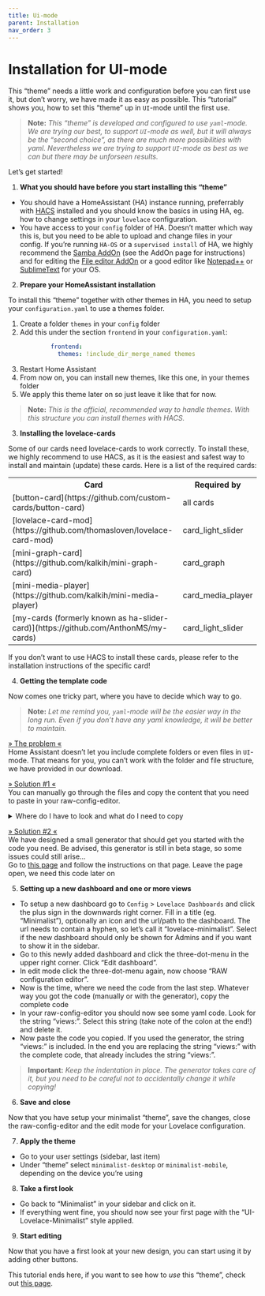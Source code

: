 ```yaml
---
title: Ui-mode
parent: Installation
nav_order: 3
---
```

# [](#installation-for-ui-mode)Installation for UI-mode

This “theme” needs a little work and configuration before you can first use it, but don’t worry, we have made it as easy as possible. This “tutorial” shows you, how to set this “theme” up in `UI`-mode until the first use.

> **Note:** _This “theme” is developed and configured to use `yaml`-mode. We are trying our best, to support `UI`-mode as well, but it will always be the “second choice”, as there are much more possibilities with yaml. Nevertheless we are trying to support `UI`-mode as best as we can but there may be unforseen results._

Let’s get started!

1.  **What you should have before you start installing this “theme”**

*   You should have a HomeAssistant (HA) instance running, preferrably with [HACS](https://hacs.xyz) installed and you should know the basics in using HA, eg. how to change settings in your `lovelace` configuration.
*   You have access to your `config` folder of HA. Doesn’t matter which way this is, but you need to be able to upload and change files in your config. If you’re running `HA-OS` or a `supervised install` of HA, we highly recommend the [Samba AddOn](https://www.home-assistant.io/common-tasks/supervised/#installing-and-using-the-samba-add-on) (see the AddOn page for instructions) and for editing the [File editor AddOn](https://github.com/home-assistant/addons/tree/master/configurator) or a good editor like [Notepad++](https://notepad-plus-plus.org/) or [SublimeText](https://www.sublimetext.com/) for your OS.

2.  **Prepare your HomeAssistant installation**  

To install this “theme” together with other themes in HA, you need to setup your `configuration.yaml` to use a themes folder.
1.  Create a folder `themes` in your `config` folder
2.  Add this under the section `frontend` in your `configuration.yaml`:

```yaml
            frontend:
              themes: !include_dir_merge_named themes
```

3.  Restart Home Assistant
4.  From now on, you can install new themes, like this one, in your themes folder
5.  We apply this theme later on so just leave it like that for now.

> **Note:** _This is the official, recommended way to handle themes. With this structure you can install themes with HACS._

3.  **Installing the lovelace-cards**  

Some of our cards need lovelace-cards to work correctly. To install these, we highly recommend to use HACS, as it is the easiest and safest way to install and maintain (update) these cards. Here is a list of the required cards:

<table>
<tbody>
<tr>
<th>Card</th>
<th>Required by</th>
</tr>
<tr>
<td>[button-card](https://github.com/custom-cards/button-card)</td>
<td>all cards</td>
</tr>
<tr>
<td>[lovelace-card-mod](https://github.com/thomasloven/lovelace-card-mod)</td>
<td>card_light_slider</td>
</tr>
<tr>
<td>[mini-graph-card](https://github.com/kalkih/mini-graph-card)</td>
<td>card_graph</td>
</tr>
<tr>
<td>[mini-media-player](https://github.com/kalkih/mini-media-player)</td>
<td>card_media_player</td>
</tr>
<tr>
<td>[my-cards (formerly known as ha-slider-card)](https://github.com/AnthonMS/my-cards)</td>
<td>card_light_slider</td>
</tr>
</tbody>
</table>

If you don’t want to use HACS to install these cards, please refer to the installation instructions of the specific card!

4.  **Getting the template code** 

Now comes one tricky part, where you have to decide which way to go.

> **Note:** _Let me remind you, `yaml`-mode will be the easier way in the long run. Even if you don’t have any yaml knowledge, it will be better to maintain._

<u>» The problem «</u>  
Home Assistant doesn’t let you include complete folders or even files in `UI`-mode. That means for you, you can’t work with the folder and file structure, we have provided in our download.

<u>» Solution #1 «</u>  
You can manually go through the files and copy the content that you need to paste in your raw-config-editor.

<details><summary>Where do I have to look and what do I need to copy</summary>

*   Download the files from our repository to your computer and unpack it
*   Open a new, blank file in your editor. In the first line write "views:" and press enter. We need to be in the next line!
*   On the new line write "button_card_templates:" and press Enter. Again, we now need to be on a new line!
*   If you want to use english as your language, go to the folder `config` > `minimalist-templates` and open the file `EN.yaml` in your editor. Copy the content and paste it in the "blank" file underneath the code from before. This code needs to be indented by two spaces. Yes, the complete code, every line needs to be moved by two spaces.
*   If you want to use a language other than english, go to the folder `languages` in your download and look for the language you want to use, eg. `DE.yaml`. Open the file and copy the content. Paste it in the "blank" file. This code needs to be indented by two spaces. Yes, again the complete code, every line needs to be moved by two spaces.
*   Go to the folder `config` > `minimalist-templates` and open `button_card_templates.yaml` in your editor. Copy the whole content and paste it underneath the code from the step before in your "blank" file. This code needs to be indented by two spaces as well. Yes, here as well, the complete code, every line needs to be moved by two spaces.
*   _Optional_ If you want to use `custom-cards`, than you have to do this the same way as above.
    *   Go to the `custom-card` folder and copy the content of the language file (if available) and from the custom-card-file (eg. `custom_card_paddy_welcome.yaml`) to paste it underneath the code from above into the "blank" file.
*   Leave the "blank" file open, we need the complete code later on

> **Important:** *You need to take special care about the indentation! Indent the code you paste to the needed level!*</details>

<u>» Solution #2 «</u>  
We have designed a small generator that should get you started with the code you need. Be advised, this generator is still in beta stage, so some issues could still arise…  
Go to [this page](/codegen/installation) and follow the instructions on that page. Leave the page open, we need this code later on

5.  **Setting up a new dashboard and one or more views**

*   To setup a new dashboard go to `Config` > `Lovelace Dashboards` and click the plus sign in the downwards right corner. Fill in a title (eg. “Minimalist”), optionally an icon and the url/path to the dashboard. The url needs to contain a hyphen, so let’s call it “lovelace-minimalist”. Select if the new dashboard should only be shown for Admins and if you want to show it in the sidebar.
*   Go to this newly added dashboard and click the three-dot-menu in the upper right corner. Click “Edit dashboard”.
*   In edit mode click the three-dot-menu again, now choose “RAW configuration editor”.
*   Now is the time, where we need the code from the last step. Whatever way you got the code (manually or with the generator), copy the complete code
*   In your raw-config-editor you should now see some yaml code. Look for the string “views:”. Select this string (take note of the colon at the end!) and delete it.
*   Now paste the code you copied. If you used the generator, the string “views:” is included. In the end you are replacing the string “views:” with the complete code, that already includes the string “views:”.

> **Important:** _Keep the indentation in place. The generator takes care of it, but you need to be careful not to accidentally change it while copying!_

6.  **Save and close**  

Now that you have setup your minimalist “theme”, save the changes, close the raw-config-editor and the edit mode for your Lovelace configuration.

7.  **Apply the theme**

*   Go to your user settings (sidebar, last item)
*   Under “theme” select `minimalist-desktop` or `minimalist-mobile`, depending on the device you’re using

8.  **Take a first look**

*   Go back to “Minimalist” in your sidebar and click on it.
*   If everything went fine, you should now see your first page with the “UI-Lovelace-Minimalist” style applied.

9.  **Start editing** 

Now that you have a first look at your new design, you can start using it by adding other buttons.

This tutorial ends here, if you want to see how to _use_ this “theme”, check out [this page](/usage/first_page).

